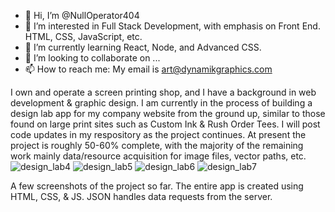 - 👋 Hi, I’m @NullOperator404
- 👀 I’m interested in Full Stack Development, with emphasis on Front End. HTML, CSS, JavaScript, etc. 
- 🌱 I’m currently learning React, Node, and Advanced CSS. 
- 💞️ I’m looking to collaborate on ...
- 📫 How to reach me: My email is art@dynamikgraphics.com

I own and operate a screen printing shop, and I have a background in web development & graphic design. I am currently in the process of building a design lab app for my company website from the ground up, similar to those found on large print sites
such as Custom Ink & Rush Order Tees. I will post code updates in my respository as the project continues. At present the project is roughly 50-60% complete, with the majority
of the remaining work mainly data/resource acquisition for image files, vector paths, etc. ![design_lab4](https://user-images.githubusercontent.com/121133484/208769083-d7910e4b-a592-4206-9999-1960b63bd561.jpg)
![design_lab5](https://user-images.githubusercontent.com/121133484/208769090-7e437cd4-7562-4324-b11f-24baaa8a5224.jpg)
![design_lab6](https://user-images.githubusercontent.com/121133484/208769096-c245ba21-a1d4-497a-94d3-3a93693c4069.jpg)
![design_lab7](https://user-images.githubusercontent.com/121133484/208769099-4406479f-c842-42c4-9a24-c7c2bd8d1ec2.jpg)

A few screenshots of the project so far. The entire app is created using HTML, CSS, & JS. JSON handles data requests from the server. 
<!---
NullOperator404/NullOperator404 is a ✨ special ✨ repository because its `README.md` (this file) appears on your GitHub profile.
You can click the Preview link to take a look at your changes.
--->
